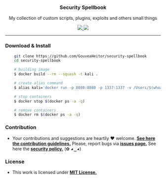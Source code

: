 <p align="center">
  <h3 align="center">Security Spellbook</h3>
  <p align="center">My collection of custom scripts, plugins, exploits and others small things</p>

  <p align="center">
    <a href="https://github.com/GouveaHeitor/security-spellbook/blob/master/LICENSE.md">
      <img src="https://img.shields.io/badge/license-MIT-blue.svg">
    </a>
    <a href="https://github.com/GouveaHeitor/security-spellbook/releases">
      <img src="https://img.shields.io/badge/version-0.1-blue.svg">
    </a>
  </p>
</p>

---

### Download & Install

```bash 
    git clone https://github.com/GouveaHeitor/security-spellbook
    cd security-spellbook

    # building image
    $ docker build --rm --squash -t kali .

    # create alias command
    $ alias kali='docker run -p 8080:8080 -p 1337:1337 -v /Users/$(whoami)/Documents/:/home/ -ti kali /bin/bash'

    # stop containers
    $ docker stop $(docker ps -a -q)

    # remove containers
    $ docker rm $(docker ps -a -q)
```

### Contribution

- Your contributions and suggestions are heartily ♥ welcome. [**See here the contribution guidelines.**](/.github/CONTRIBUTING.md) Please, report bugs via [**issues page.**](https://github.com/GouveaHeitor/security-spellbook/issues) See here the [**security policy.**](./github/SECURITY.md) (✿ ◕‿◕) 

### License

- This work is licensed under [**MIT License.**](https://github.com/GouveaHeitor/security-spellbook/blob/master/LICENSE.md)
